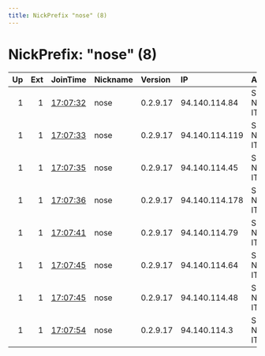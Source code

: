 ```yaml
---
title: NickPrefix "nose" (8)
---
```


# NickPrefix: "nose" (8)

|   Up |   Ext | JoinTime                                                                                            | Nickname   | Version   | IP             | AS          | CC   |   ORp |   Dirp | OS    | Contact   |   eFamMembers |
|-----:|------:|:----------------------------------------------------------------------------------------------------|:-----------|:----------|:---------------|:------------|:-----|------:|-------:|:------|:----------|--------------:|
|    1 |     1 | [17:07:32](https://metrics.torproject.org/rs.html#details/017E802624BC39232D6A4822DF41A471AF9805E3) | nose       | 0.2.9.17  | 94.140.114.84  | Sia Nano IT | lv   |   443 |      0 | Linux | None      |            16 |
|    1 |     1 | [17:07:33](https://metrics.torproject.org/rs.html#details/88E3B2C7C826EF879B9AA34912B43D0280AF04AC) | nose       | 0.2.9.17  | 94.140.114.119 | Sia Nano IT | lv   |   443 |      0 | Linux | None      |            16 |
|    1 |     1 | [17:07:35](https://metrics.torproject.org/rs.html#details/AE6113BD20BF92D10C671C766C4FF5A2296694F8) | nose       | 0.2.9.17  | 94.140.114.45  | Sia Nano IT | lv   |   443 |      0 | Linux | None      |            16 |
|    1 |     1 | [17:07:36](https://metrics.torproject.org/rs.html#details/509758F374DC5202B0723EB9AECEE4D3F088C339) | nose       | 0.2.9.17  | 94.140.114.178 | Sia Nano IT | lv   |   443 |      0 | Linux | None      |            16 |
|    1 |     1 | [17:07:41](https://metrics.torproject.org/rs.html#details/E50B9ED9503F739AD1FDBD2A7EF4D70FEA6EE19D) | nose       | 0.2.9.17  | 94.140.114.79  | Sia Nano IT | lv   |   443 |      0 | Linux | None      |            16 |
|    1 |     1 | [17:07:45](https://metrics.torproject.org/rs.html#details/00D17432D54CAD1D5BE2758CD76EC2BBE9860F7D) | nose       | 0.2.9.17  | 94.140.114.64  | Sia Nano IT | lv   |   443 |      0 | Linux | None      |            16 |
|    1 |     1 | [17:07:45](https://metrics.torproject.org/rs.html#details/F62D7DB15E5740E7B24F63E967838FD77E39DA97) | nose       | 0.2.9.17  | 94.140.114.48  | Sia Nano IT | lv   |   443 |      0 | Linux | None      |            16 |
|    1 |     1 | [17:07:54](https://metrics.torproject.org/rs.html#details/22DFDB7AF96B56BA81D40DA05313F4D01BC3298F) | nose       | 0.2.9.17  | 94.140.114.3   | Sia Nano IT | lv   |   443 |      0 | Linux | None      |            16 |
